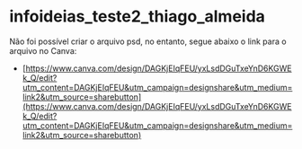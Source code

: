 # infoideias_teste2_thiago_almeida

Não foi possível criar o arquivo psd, no entanto, segue abaixo o link para o arquivo no Canva:
- [https://www.canva.com/design/DAGKjEIqFEU/yxLsdDGuTxeYnD6KGWEk_Q/edit?utm_content=DAGKjEIqFEU&utm_campaign=designshare&utm_medium=link2&utm_source=sharebutton](https://www.canva.com/design/DAGKjEIqFEU/yxLsdDGuTxeYnD6KGWEk_Q/edit?utm_content=DAGKjEIqFEU&utm_campaign=designshare&utm_medium=link2&utm_source=sharebutton)
